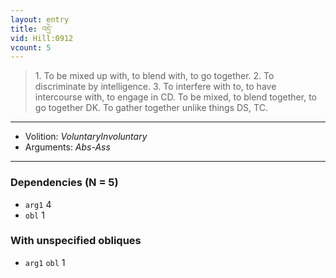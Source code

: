 ```yaml
---
layout: entry
title: འདྲེ་
vid: Hill:0912
vcount: 5
---
```

> 1\. To be mixed up with, to blend with, to go together\. 2\. To discriminate by intelligence\. 3\. To interfere with to, to have intercourse with, to engage in CD\. To be mixed, to blend together, to go together DK\. To gather together unlike things DS, TC\.

---
* Volition: _VoluntaryInvoluntary_
* Arguments: _Abs-Ass_

---

### Dependencies (N = 5)
* `arg1` 4
* `obl` 1


### With unspecified obliques
* `arg1` `obl` 1
